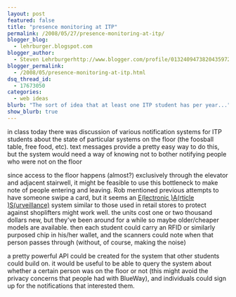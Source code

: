 ```yaml
---
layout: post
featured: false
title: "presence monitoring at ITP"
permalink: /2008/05/27/presence-monitoring-at-itp/
blogger_blog:
  - lehrburger.blogspot.com
blogger_author:
  - Steven Lehrburgerhttp://www.blogger.com/profile/01324094738204359728noreply@blogger.com
blogger_permalink:
  - /2008/05/presence-monitoring-at-itp.html
dsq_thread_id:
  - 17673050
categories:
  - web ideas
blurb: "The sort of idea that at least one ITP student has per year..."
show_blurb: true
---
```

in class today there was discussion of various notification systems for ITP students about the state of particular systems on the floor (the foosball table, free food, etc). text messages provide a pretty easy way to do this, but the system would need a way of knowing not to bother notifying people who were not on the floor

since access to the floor happens (almost?) exclusively through the elevator and adjacent stairwell, it might be feasible to use this bottleneck to make note of people entering and leaving. Rob mentioned previous attempts to have someone swipe a card, but it seems an [E(lectronic )A(rticle )S(urveillance)][1] system similar to those used in retail stores to protect against shoplifters might work well. the units cost one or two thousand dollars new, but they've been around for a while so maybe older/cheaper models are available. then each student could carry an RFID or similarly purposed chip in his/her wallet, and the scanners could note when that person passes through (without, of course, making the noise)

a pretty powerful API could be created for the system that other students could build on. it would be useful to be able to query the system about whether a certain person was on the floor or not (this might avoid the privacy concerns that people had with BlueWay), and individuals could sign up for the notifications that interested them.

 [1]: http://en.wikipedia.org/wiki/Electronic_article_surveillance
